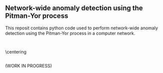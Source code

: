 ## Network-wide anomaly detection using the Pitman-Yor process

This reposit contains python code used to perform network-wide anomaly detection using the Pitman-Yor process in a computer network. 

<p align="center"><img src="https://rawgit.com/fraspass/pitman_yor/None/svgs/5ff1739e79359192cb7a23cd2c3c962a.svg?invert_in_darkmode" align=middle width=79.61547pt height=15.572667pt/></p>

\centering
<p align="center"><img src="https://rawgit.com/fraspass/pitman_yor/None/svgs/522cbfbc866df378cb95b2ef083131b2.svg" align=middle width=0.0pt height=0.0pt/></p>

(WORK IN PROGRESS)

